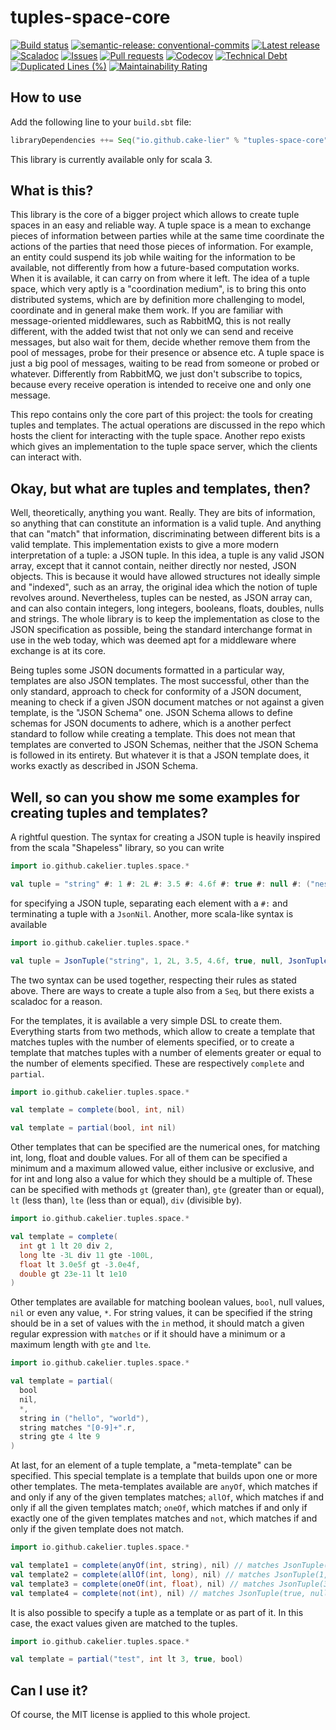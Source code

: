 # tuples-space-core

[![Build status](https://github.com/cake-lier/tuples-space-core/actions/workflows/release.yml/badge.svg)](https://github.com/cake-lier/tuples-space-core/actions/workflows/release.yml)
[![semantic-release: conventional-commits](https://img.shields.io/badge/semantic--release-conventional_commits-e10098?logo=semantic-release)](https://github.com/semantic-release/semantic-release)
[![Latest release](https://img.shields.io/github/v/release/cake-lier/tuples-space-core)](https://github.com/cake-lier/tuples-space-core/releases/latest/)
[![Scaladoc](https://img.shields.io/github/v/release/cake-lier/tuples-space-core?label=scaladoc)](https://cake-lier.github.io/tuples-space-core/io/github/cakelier/tuples/space)
[![Issues](https://img.shields.io/github/issues/cake-lier/tuples-space-core)](https://github.com/cake-lier/tuples-space-core/issues)
[![Pull requests](https://img.shields.io/github/issues-pr/cake-lier/tuples-space-core)](https://github.com/cake-lier/tuples-space-core/pulls)
[![Codecov](https://codecov.io/gh/cake-lier/tuples-space-core/branch/main/graph/badge.svg?token=UX36N6CU78)](https://codecov.io/gh/cake-lier/tuples-space-core)
[![Technical Debt](https://sonarcloud.io/api/project_badges/measure?project=cake-lier_tuples-space-core&metric=sqale_index)](https://sonarcloud.io/summary/new_code?id=cake-lier_tuples-space-core)
[![Duplicated Lines (%)](https://sonarcloud.io/api/project_badges/measure?project=cake-lier_tuples-space-core&metric=duplicated_lines_density)](https://sonarcloud.io/summary/new_code?id=cake-lier_tuples-space-core)
[![Maintainability Rating](https://sonarcloud.io/api/project_badges/measure?project=cake-lier_tuples-space-core&metric=sqale_rating)](https://sonarcloud.io/summary/new_code?id=cake-lier_tuples-space-core)

## How to use

Add the following line to your `build.sbt` file:

```scala
libraryDependencies ++= Seq("io.github.cake-lier" % "tuples-space-core" % "1.0.2")
```

This library is currently available only for scala 3.

## What is this?

This library is the core of a bigger project which allows to create tuple spaces in an easy and reliable way. A tuple
space is a mean to exchange pieces of information between parties while at the same time coordinate the actions of the parties that
need those pieces of information. For example, an entity could suspend its job while waiting for the information to be available,
not differently from how a future-based computation works. When it is available, it can carry on from where it left. The idea of
a tuple space, which very aptly is a "coordination medium", is to bring this onto distributed systems, which are by definition
more challenging to model, coordinate and in general make them work. If you are familiar with message-oriented middlewares, such
as RabbitMQ, this is not really different, with the added twist that not only we can send and receive messages, but also wait
for them, decide whether remove them from the pool of messages, probe for their presence or absence etc. A tuple space is just a 
big pool of messages, waiting to be read from someone or probed or whatever. Differently from RabbitMQ, we just don't subscribe to
topics, because every receive operation is intended to receive one and only one message.

This repo contains only the core part of this project: the tools for creating tuples and templates. The actual operations are 
discussed in the repo which hosts the client for interacting with the tuple space. Another repo exists which gives an implementation
to the tuple space server, which the clients can interact with.

## Okay, but what are tuples and templates, then?

Well, theoretically, anything you want. Really. They are bits of information, so anything that can constitute an information is a
valid tuple. And anything that can "match" that information, discriminating between different bits is a valid template. This
implementation exists to give a more modern interpretation of a tuple: a JSON tuple. In this idea, a tuple is any valid JSON array,
except that it cannot contain, neither directly nor nested, JSON objects. This is because it would have allowed structures not 
ideally simple and "indexed", such as an array, the original idea which the notion of tuple revolves around. Nevertheless, tuples
can be nested, as JSON array can, and can also contain integers, long integers, booleans, floats, doubles, nulls and strings. The
whole library is to keep the implementation as close to the JSON specification as possible, being the standard interchange format
in use in the web today, which was deemed apt for a middleware where exchange is at its core.

Being tuples some JSON documents formatted in a particular way, templates are also JSON templates. The most successful, other than
the only standard, approach to check for conformity of a JSON document, meaning to check if a given JSON document matches or not
against a given template, is the "JSON Schema" one. JSON Schema allows to define schemas for JSON documents to adhere, which is a
another perfect standard to follow while creating a template. This does not mean that templates are converted to JSON Schemas,
neither that the JSON Schema is followed in its entirety. But whatever it is that a JSON template does, it works exactly as
described in JSON Schema.

## Well, so can you show me some examples for creating tuples and templates?

A rightful question. The syntax for creating a JSON tuple is heavily inspired from the scala "Shapeless" library, so you can write

```scala
import io.github.cakelier.tuples.space.*

val tuple = "string" #: 1 #: 2L #: 3.5 #: 4.6f #: true #: null #: ("nested" #: false #: JsonNil) #: JsonNil
```

for specifying a JSON tuple, separating each element with a `#:` and terminating a tuple with a `JsonNil`. Another, more scala-like
syntax is available

```scala
import io.github.cakelier.tuples.space.*

val tuple = JsonTuple("string", 1, 2L, 3.5, 4.6f, true, null, JsonTuple("nested", false))
```

The two syntax can be used together, respecting their rules as stated above. There are ways to create a tuple also from a `Seq`,
but there exists a scaladoc for a reason.

For the templates, it is available a very simple DSL to create them. Everything starts from two methods, which allow to create a
template that matches tuples with the number of elements specified, or to create a template that matches tuples with a number of
elements greater or equal to the number of elements specified. These are respectively `complete` and `partial`.

```scala
import io.github.cakelier.tuples.space.*

val template = complete(bool, int, nil)

val template = partial(bool, int nil)
```

Other templates that can be specified are the numerical ones, for matching int, long, float and double values. For all of them
can be specified a minimum and a maximum allowed value, either inclusive or exclusive, and for int and long also a value for which
they should be a multiple of. These can be specified with methods `gt` (greater than), `gte` (greater than or equal), `lt`
(less than), `lte` (less than or equal), `div` (divisible by).

```scala
import io.github.cakelier.tuples.space.*

val template = complete(
  int gt 1 lt 20 div 2,
  long lte -3L div 11 gte -100L,
  float lt 3.0e5f gt -3.0e4f,
  double gt 23e-11 lt 1e10
)
```

Other templates are available for matching boolean values, `bool`, null values, `nil` or even any value, `*`. For string values,
it can be specified if the string should be in a set of values with the `in` method, it should match a given regular expression 
with `matches` or if it should have a minimum or a maximum length with `gte` and `lte`.

```scala
import io.github.cakelier.tuples.space.*

val template = partial(
  bool
  nil,
  *,
  string in ("hello", "world"),
  string matches "[0-9]+".r,
  string gte 4 lte 9
)
```

At last, for an element of a tuple template, a "meta-template" can be specified. This special template is a template that builds
upon one or more other templates. The meta-templates available are `anyOf`, which matches if and only if any of the given 
templates matches; `allOf`, which matches if and only if all the given templates match; `oneOf`, which matches if and only if
exactly one of the given templates matches and `not`, which matches if and only if the given template does not match.

```scala
import io.github.cakelier.tuples.space.*

val template1 = complete(anyOf(int, string), nil) // matches JsonTuple(1, null); does not match JsonTuple(true, null)
val template2 = complete(allOf(int, long), nil) // matches JsonTuple(1, null); does not match JsonTuple(3.5, null)
val template3 = complete(oneOf(int, float), nil) // matches JsonTuple(3.5f, null); does not match JsonTuple(1, null)
val template4 = complete(not(int), nil) // matches JsonTuple(true, null); does not match JsonTuple(1, null)
```

It is also possible to specify a tuple as a template or as part of it. In this case, the exact values given are matched to the
tuples.

```scala
import io.github.cakelier.tuples.space.*

val template = partial("test", int lt 3, true, bool)
```

## Can I use it?

Of course, the MIT license is applied to this whole project.
